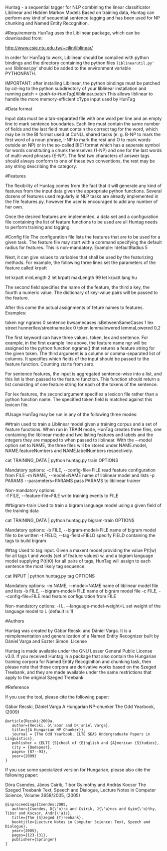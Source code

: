 Huntag - a sequential tagger for NLP combining the linear classificator Liblinear and Hidden Markov Models
Based on training data, Huntag can perform any kind of sequential sentence
tagging and has been used for NP chunking and Named Entity Recognition.

#Requirements
HunTag uses the Liblinear package, which can be downloaded from:

http://www.csie.ntu.edu.tw/~cjlin/liblinear/

In order for HunTag to work, Liblinear should be compiled with python bindings and the directory containing the python files `liblinearutil.py' and `liblinear.py' should be added to the environment variable PYTHONPATH.

IMPORTANT: after installing Liblinear, the python bindings must be patched by cd-ing to the python subdirectory of your liblinear installation and running
patch < (*path-to-HunTag*)/liblinear.patch
This allows liblinear to handle the more memory-efficient cType input used by HunTag

#Data format

Input data must be a tab-separated file with one word per line and an empty
line to mark sentence boundaries. Each line must contain the same number of
fields and the last field must contain the correct tag for the word, which
may be in the BI format used at CoNLL shared tasks (e. g. B-NP to mark the
first word of a noun phrase, I-NP to mark the rest and O to mark words
outside an NP) or in the so-called BIE1 format which has a seperate symbol
for words constituting a chunk themselves (1-NP) and one for the last words
of multi-word phrases (E-NP). The first two characters of answer tags
should always conform to one of these two conventions, the rest may be any
string describing the category. 

#Features

The flexibility of Huntag comes from the fact that it will generate any kind
of features from the input data given the appropriate python functions.
Several dozens of features used regularly in NLP tasks are already
implemented in the file features.py, however the user is encouraged to add
any number of her own.

Once the desired features are implemented, a data set and a configuration
file containing the list of feature functions to be used are all Huntag
needs to perform training and tagging.

#Config file
The configuration file lists the features that are to be used for a given task. The feature file may start with a command specifying the default radius for features. This is non-mandatory. Example:
!defaultRadius 5

Next, it can give values to variables that shall be used by the featurizing methods.
For example, the following three lines set the parameters of the feature called krpatt

let krpatt minLength 2
let krpatt maxLength 99
let krpatt lang hu

The second field specifies the name of the feature, the third a key, the fourth a numeric value. The dictionary of key-value pairs will be passed to the feature.

After this come the actual assignments of feture names to features. Examples:

token ngr ngrams 0
sentence bwsamecases isBetweenSameCases 1
lex street hunner/lex/streetname.lex 0
token lemmalowered lemmaLowered 0,2

The first keyword can have three values, token, lex and sentence. For example, in the first example line above, the feature name ngr will be assigned to the python function ngrams() that returns a feature string for the given token. The third argument is a column or comma-separated list of columns. It specifies which fields of the input should be passed to the feature function. Counting starts from zero.

For sentence features, the input is aggregated sentence-wise into a list, and this list is then passed to the feature function. This function should return a list consisting of one feature string for each of the tokens of the sentence.

For lex features, the second argument specifies a lexicon file rather than a python function name. The specified token field is matched against this lexicon file.


#Usage
HunTag may be run in any of the following three modes:

##train
used to train a Liblinear model given a training corpus and a set of feature functions. When run in TRAIN mode, HunTag creates three files, one containing the liblinear mode and two listing features and labels and the integers they are mapped to when passed to liblinear. With the --model option set to NAME, the three files will be stored under NAME.model, NAME.featureNumbers and NAME.labelNumbers respectively.

cat TRAINING_DATA | python huntag.py train OPTIONS

Mandatory options:
    -c FILE, --config-file=FILE
        read feature configuration from FILE
    -m NAME, --model=NAME
        name of liblinear model and lists
    -p PARAMS --parameters=PARAMS
        pass PARAMS to liblinear trainer

Non-mandatory options:    
    -f FILE, --feature-file=FILE
        write training events to FILE


##bigram-train
Used to train a bigram language model using a given field of the training data

cat TRAINING_DATA | python huntag.py bigram-train OPTIONS

Mandatory options:
    -b FILE, --bigram-model=FILE
        name of bigram model file to be written
    -t FIELD, --tag-field=FIELD
        specify FIELD containing the tags to build bigram

##tag
Used to tag input. Given a maxent model providing the value P(t|w) for all tags t and words (set of feature values) w, and a bigram language model supplying P(t|t0) for all pairs of tags, HunTag will assign to each sentence the most likely tag sequence.

cat INPUT | python huntag.py tag OPTIONS

Mandatory options:
    -m NAME, --model=NAME
        name of liblinear model file and lists
    -b FILE, --bigram-model=FILE
        name of bigram model file
    -c FILE, --config-file=FILE
        read feature configuration from FILE

Non-mandatory options:
    -l L, --language-model-weight=L
        set weight of the language model to L (default is 1)

#Authors

Huntag was created by Gábor Recski and Dániel Varga. It is a reimplementation and generalization of a Named Entity Recognizer built by Dániel Varga and Eszter Simon.
License

Huntag is made available under the GNU Lesser General Public License v3.0. If you received Huntag in a package that also contain the Hungarian training corpora for Named Entity Recoginition and chunking task, then please note that these corpora are derivative works based on the Szeged Treebank, and they are made available under the same restrictions that apply to the original Szeged Treebank

#Reference

If you use the tool, please cite the following paper:

Gábor Recski, Dániel Varga
A Hungarian NP-chunker
The Odd Yearbook, (2009)

```
@article{Recski:2009a,
   author={Recski, G\'abor and D\'aniel Varga},
   title={{A Hungarian NP Chunker}},
   journal = {The Odd Yearbook. ELTE SEAS Undergraduate Papers in Linguistics},
   publisher = {ELTE {S}chool of {E}nglish and {A}merican {S}tudies},
   city = {Budapest},
   pages= {87--93}, 
   year={2009}
}
```

If you use some specialized version for Hungarian, please also cite the following paper:

Dóra Csendes, János Csirik, Tibor Gyimóthy and András Kocsor
The Szeged Treebank
Text, Speech and Dialogue, Lecture Notes in Computer Science, Volume 3658/2005, (2005)

```
@inproceedings{Csendes:2005,
   author={Csendes, D{\'o}ra and Csirik, J{\'a}nos and Gyim{\'o}thy, Tibor and Kocsor, Andr{\'a}s},
   title={The {S}zeged {T}reebank},
   booktitle={Lecture Notes in Computer Science: Text, Speech and Dialogue},
   year={2005},
   pages={123-131},
   publisher={Springer}
}
```
